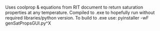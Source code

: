 Uses coolprop & equations from RIT document to return saturation properties at any temperature. 
Compiled to .exe to hopefully run without required libraries/python version.
To build to .exe use:
    pyinstaller -wF genSatPropsGUI.py^X 
